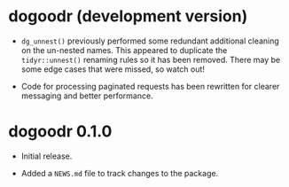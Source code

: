 # dogoodr (development version)

* `dg_unnest()` previously performed some redundant additional cleaning on the un-nested names. This appeared to duplicate the `tidyr::unnest()` renaming rules so it has been removed. There may be some edge cases that were missed, so watch out!

* Code for processing paginated requests has been rewritten for clearer messaging and better performance.

# dogoodr 0.1.0

* Initial release.

* Added a `NEWS.md` file to track changes to the package.
